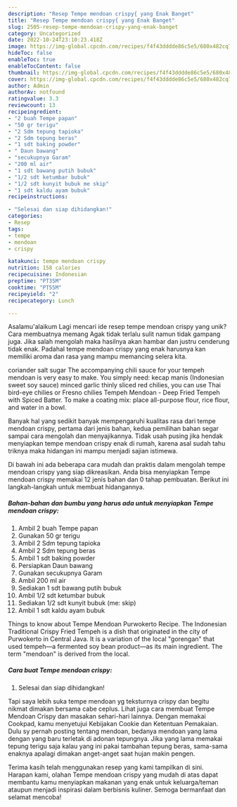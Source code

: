 ```yaml
---
description: "Resep Tempe mendoan crispy{ yang Enak Banget"
title: "Resep Tempe mendoan crispy{ yang Enak Banget"
slug: 2505-resep-tempe-mendoan-crispy-yang-enak-banget
category: Uncategorized
date: 2022-10-24T23:10:23.418Z
image: https://img-global.cpcdn.com/recipes/f4f43dddde86c5e5/680x482cq70/tempe-mendoan-crispy-foto-resep-utama.jpg
hideToc: false
enableToc: true
enableTocContent: false
thumbnail: https://img-global.cpcdn.com/recipes/f4f43dddde86c5e5/680x482cq70/tempe-mendoan-crispy-foto-resep-utama.jpg
cover: https://img-global.cpcdn.com/recipes/f4f43dddde86c5e5/680x482cq70/tempe-mendoan-crispy-foto-resep-utama.jpg
author: Admin
authorAv: notfound
ratingvalue: 3.3
reviewcount: 13
recipeingredient:
- "2 buah Tempe papan"
- "50 gr terigu"
- "2 Sdm tepung tapioka"
- "2 Sdm tepung beras"
- "1 sdt baking powder"
- " Daun bawang"
- "secukupnya Garam"
- "200 ml air"
- "1 sdt bawang putih bubuk"
- "1/2 sdt ketumbar bubuk"
- "1/2 sdt kunyit bubuk me skip"
- "1 sdt kaldu ayam bubuk"
recipeinstructions:

- "Selesai dan siap dihidangkan!"
categories:
- Resep
tags:
- tempe
- mendoan
- crispy

katakunci: tempe mendoan crispy 
nutrition: 158 calories
recipecuisine: Indonesian
preptime: "PT35M"
cooktime: "PT55M"
recipeyield: "2"
recipecategory: Lunch

---
```



Asalamu'alaikum Lagi mencari ide resep tempe mendoan crispy yang unik? Cara membuatnya memang Agak tidak terlalu sulit namun tidak gampang juga. Jika salah mengolah maka hasilnya akan hambar dan justru cenderung tidak enak. Padahal tempe mendoan crispy yang enak harusnya kan memiliki aroma dan rasa yang mampu memancing selera kita.


coriander salt sugar The accompanying chili sauce for your tempeh mendoan is very easy to make. You simply need: kecap manis (Indonesian sweet soy sauce) minced garlic thinly sliced red chilies, you can use Thai bird-eye chilies or Fresno chilies Tempeh Mendoan - Deep Fried Tempeh with Spiced Batter. To make a coating mix: place all-purpose flour, rice flour, and water in a bowl.

Banyak hal yang sedikit banyak mempengaruhi kualitas rasa dari tempe mendoan crispy, pertama dari jenis bahan, kedua pemilihan bahan segar sampai cara mengolah dan menyajikannya. Tidak usah pusing jika hendak menyiapkan tempe mendoan crispy enak di rumah, karena asal sudah tahu triknya maka hidangan ini mampu menjadi sajian istimewa.


Di bawah ini ada beberapa cara mudah dan praktis dalam mengolah tempe mendoan crispy yang siap dikreasikan. Anda bisa menyiapkan Tempe mendoan crispy memakai 12 jenis bahan dan 0 tahap pembuatan. Berikut ini langkah-langkah untuk membuat hidangannya.

<!--inarticleads1-->

##### Bahan-bahan dan bumbu yang harus ada untuk menyiapkan Tempe mendoan crispy:

1. Ambil 2 buah Tempe papan
1. Gunakan 50 gr terigu
1. Ambil 2 Sdm tepung tapioka
1. Ambil 2 Sdm tepung beras
1. Ambil 1 sdt baking powder
1. Persiapkan  Daun bawang
1. Gunakan secukupnya Garam
1. Ambil 200 ml air
1. Sediakan 1 sdt bawang putih bubuk
1. Ambil 1/2 sdt ketumbar bubuk
1. Sediakan 1/2 sdt kunyit bubuk (me: skip)
1. Ambil 1 sdt kaldu ayam bubuk


Things to know about Tempe Mendoan Purwokerto Recipe. The Indonesian Traditional Crispy Fried Tempeh is a dish that originated in the city of Purwokerto in Central Java. It is a variation of the local &#34;gorengan&#34; that used tempeh—a fermented soy bean product—as its main ingredient. The term &#34;mendoan&#34; is derived from the local. 

<!--inarticleads2-->

##### Cara buat Tempe mendoan crispy:


1. Selesai dan siap dihidangkan!

Tapi saya lebih suka tempe mendoan yg teksturnya crispy dan begitu nikmat dimakan bersama cabe ceplus. Lihat juga cara membuat Tempe Mendoan Crispy dan masakan sehari-hari lainnya. Dengan memakai Cookpad, kamu menyetujui Kebijakan Cookie dan Ketentuan Pemakaian. Dulu sy pernah posting tentang mendoan, bedanya mendoan yang lama dengan yang baru terletak di adonan tepungnya. Jika yang lama memakai tepung terigu saja kalau yang ini pakai tambahan tepung beras, sama-sama enaknya apalagi dimakan anget-anget saat hujan makin pengen. 

Terima kasih telah menggunakan resep yang kami tampilkan di sini. Harapan kami, olahan Tempe mendoan crispy yang mudah di atas dapat membantu kamu menyiapkan makanan yang enak untuk keluarga/teman ataupun menjadi inspirasi dalam berbisnis kuliner. Semoga bermanfaat dan selamat mencoba!
